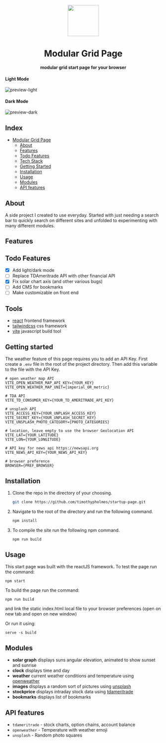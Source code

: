 <p align="center">
  <img width="100px" src="./src/assets/preview/icon.ico">
</p>

<div align="center">
    <h1>Modular Grid Page</h1>
    <b>modular grid start page for your browser</b>
</div>

#### Light Mode
![preview-light](https://github.com/timothypholmes/startup-page/blob/master/src/assets/preview/preview-light.png) 


#### Dark Mode
![preview-dark](https://github.com/timothypholmes/startup-page/blob/src/assets/preview/master/preview-dark.png)


## Index
- [Modular Grid Page](#)
  - [About](#about)
  - [Features](#features)
  - [Todo Features](#Built-with)
  - [Tech Stack](#Tech-Stack)
  - [Getting Started](#Getting-started)
  - [Installation](#Installation)
  - [Usage](#Usage)
  - [Modules](#Modules)
  - [API features](#API-features)

## About

A side project I created to use everyday. Started with just needing a search bar to quickly search on different sites and unfolded to experimenting with many different modules.

## Features

## Todo Features

- [x] Add light/dark mode
- [ ] Replace TDAmeritrade API with other financial API
- [x] Fix solar chart axis (and other various bugs)
- [ ] Add CMS for bookmarks
- [ ] Make customizable on front end

## Tools

- [react](https://reactjs.org) frontend framework
- [tailwindcss](https://tailwindcss.com) css framework
- [vite](https://vitejs.dev) javascript build tool

## Getting started

The weather feature of this page requires you to add an API Key. First create a `.env` file
in the root of the project directory. Then add this variable to the file with the API Key. 

```
# open weather map API
VITE_OPEN_WEATHER_MAP_API_KEY={YOUR_KEY}
VITE_OPEN_WEATHER_MAP_UNIT={imperial_OR_metric}

# TDA API
VITE_TD_CONSUMER_KEY={YOUR_TD_AMERITRADE_API_KEY}

# unsplash API
VITE_ACCESS_KEY={YOUR_UNPLASH_ACCESS_KEY}
VITE_SECRET_KEY={YOUR_UNPLASH_SECRET_KEY}
VITE_UNSPLASH_PHOTO_CATEGORY={PHOTO_CATEGORIES}

# location, leave empty to use the browser Geolocation API
VITE_LAT={YOUR_LATITUDE}
VITE_LON={YOUR_LONGITUDE}

# API key for news api https://newsapi.org
VITE_NEWS_API_KEY={YOUR_NEWS_API_KEY}

# browser preference 
BROWSER={PREF_BROWSER}
```

## Installation

1. Clone the repo in the directory of your choosing.
    ```sh
    git clone https://github.com/timothypholmes/startup-page.git
    ```
2. Navigate to the root of the directory and run the following command.
    ```sh
    npm install
    ```
3. To compile the site run the following npm command.
    ```sh
    npm run build
    ```

## Usage

This start page was built with the reactJS framework. To test the page run the command:

```
npm start
```

To build the page run the command:

```
npm run build
```

and link the static index.html local file to your browser preferences (open on new tab and 
open on new window)

Or run it using:

```
serve -s build
```

## Modules

- **solar graph** displays suns angular elevation, animated to show sunset and sunrise
- **clock** displays time and day
- **weather** current weather conditions and temperature using [openweather](https://openweathermap.org/api)
- **images** displays a random sort of pictures using [unsplash](https://unsplash.com/developers)
- **stockprice** displays intraday stock data using [tdameritrade](https://developer.tdameritrade.com/apis)
- **bookmarks** displays list of bookmarks

## API features

- `tdameritrade` - stock charts, option chains, account balance
- `openweather` - Temperature with weather emoji
- `unsplash` - Random photo squares
